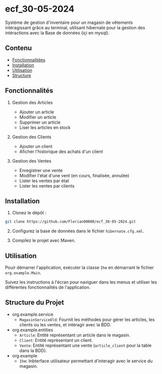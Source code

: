 # ecf_30-05-2024

Système de gestion d'inventaire pour un magasin de vêtements intéragissant grâce au terminal, utilisant hibernate pour la gestion des intéractions avec la Base de données (içi en mysql).

## Contenu

- [Fonctionnalitées](#fonctionnalités)
- [Installation](#installation)
- [Utilisation](#utilisation)
- [Structure](#structure-du-projet)

##  Fonctionnalités

1. Gestion des Articles  

    - Ajouter un article
    - Modifier un article
    - Supprimer un article
    - Liser les articles en stock

2. Gestion des Clients

    - Ajouter un client 
    - Aficher l'historique des achats d'un client

3. Gestion des Ventes 

    - Enregistrer une vente 
    - Modifier l'état d'une vent (en cours, finalisée, annulée)
    - Lister les ventes par état
    - Lister les ventes par clients

## Installation 

1. Clonez le dépôt :

```bash
git clone https://github.com/Florian00000/ecf_30-05-2024.git
```

2. Configurez la base de données dans le fichier `hibernate.cfg.xml`.  

3. Compilez le projet avec Maven.

## Utilisation 

Pouir démarrer l'application, exécuter la classe `Ihm` en démarrant le fichier `org.example.Main`.  

Suivez les instructions à l'écran pour naviguer dans les menus et utiliser les différentes fonctionnalités de l'application.

## Structure du Projet

- org.example.service
    - `MagasinServiceOld`: Fournit les méthodes pour gérer les articles, les clients ou les ventes, et intéragir avec la BDD.
- org.example.entities
    - `Article`: Entité représentant un article dans le magasin.
    - `Client`: Entité représentant un client.
    - `Vente`: Entité représentant une vente (`article_client` pour la table dans la BDD).
- org.example
    - `Ihm`: Inbterface utilisateur permettant d'interagir avec le service du magasin.